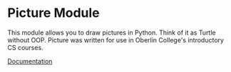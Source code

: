 # Picture Module

This module allows you to draw pictures in Python. Think of it as Turtle without OOP. Picture was written for use in Oberlin College's introductory CS courses.

[Documentation](https://oberlincs.github.io/picture/picture.html)